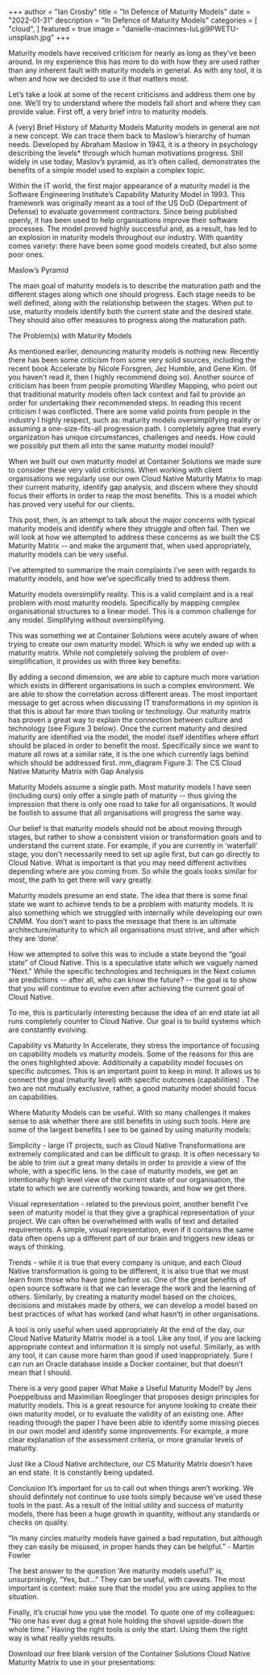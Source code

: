 +++
author = "Ian Crosby"
title = "In Defence of Maturity Models"
date = "2022-01-31"
description = "In Defence of Maturity Models"
categories = [
    "cloud",
]
featured = true
image = "danielle-macinnes-IuLgi9PWETU-unsplash.jpg"
+++

Maturity models have received criticism for nearly as long as they’ve been around.  In my experience this has more to do with how they are used rather than any inherent fault with maturity models in general. As with any tool, it is when and how we decided to use it that matters most.

Let’s take a look at some of the recent criticisms and address them one by one. We’ll try to understand where the models fall short and where they can provide value. First off, a very brief intro to maturity models.

A (very) Brief History of Maturity Models
Maturity models in general are not a new concept. We can trace them back to Maslow’s hierarchy of human needs. Developed by Abraham Maslow in 1943, it is a theory in psychology describing the levels* through which human motivations progress. Still widely in use today, Maslov’s pyramid, as it’s often called, demonstrates the benefits of a simple model used to explain a complex topic.

Within the IT world, the first major appearance of a maturity model is the Software Engineering Institute’s Capability Maturity Model in 1993. This framework was originally meant as a tool of the US DoD (Department of Defense) to evaluate government contractors. Since being published openly, it has been used to help organisations improve their software processes. The model proved highly successful and, as a result, has led to an explosion in maturity models throughout our industry. With quantity comes variety: there have been some good models created, but also some poor ones.  

 

Maslow’s Pyramid
 

The main goal of maturity models is to describe the maturation path and the different stages along which one should progress. Each stage needs to be well defined, along with the relationship between the stages. When put to use, maturity models identify both the current state and the desired state. They should also offer measures to progress along the maturation path.

The Problem(s) with Maturity Models

As mentioned earlier, denouncing maturity models is nothing new. Recently there has been some criticism from some very solid sources, including the recent book Accelerate by Nicole Forsgren, Jez Humble, and Gene Kim. (If you haven’t read it, then I highly recommend doing so). Another source of criticism has been from people promoting Wardley Mapping, who point out that traditional maturity models often lack context and fail to provide an order for undertaking their recommended steps. In reading this recent criticism I was conflicted. There are some valid points from people in the industry I highly respect, such as: maturity models oversimplifying reality or assuming a one-size-fits-all progression path. I completely agree that every organization has unique circumstances, challenges and needs. How could we possibly put them all into the same maturity model mould?

When we built our own maturity model at Container Solutions we made sure to consider these very valid criticisms. When working with client organisations we regularly use our own Cloud Native Maturity Matrix to map their current maturity, identify gap analysis, and discern where they should focus their efforts in order to reap the most benefits. This is a model which has proved very useful for our clients.

This post, then, is an attempt to talk about the major concerns with typical maturity models and identify where they struggle and often fail. Then we will look at how we attempted to address these concerns as we built the CS Maturity Matrix -- and make the argument that, when used appropriately, maturity models can be very useful.

 
I’ve attempted to summarize the main complaints I’ve seen with regards to maturity models, and how we’ve specifically tried to address them.

Maturity models oversimplify reality.
This is a valid complaint and is a real problem with most maturity models. Specifically by mapping complex organisational structures to a linear model. This is a common challenge for any model. Simplifying without oversimplifying.

This was something we at Container Solutions were acutely aware of when trying to create our own maturity model. Which is why we ended up with a maturity matrix. While not completely solving the problem of over-simplification, it provides us with three key benefits:

By adding a second dimension, we are able to capture much more variation which exists in different organisations in such a complex environment.
We are able to show the correlation across different areas. The most important message to get across when discussing IT transformations in my opinion is that this is about far more than tooling or technology. Our maturity matrix has proven a great way to explain the connection between culture and technology (see Figure 3 below).
Once the current maturity and desired maturity are identified via the model, the model itself identifies where effort should be placed in order to benefit the most. Specifically since we want to mature all rows at a similar rate, it is the one which currently lags behind which should be addressed first.
mm_diagram
Figure 3: The CS Cloud Native Maturity Matrix with Gap Analysis

Maturity Models assume a single path.
Most maturity models I have seen (including ours) only offer a single path of maturity -- thus giving the impression that there is only one road to take for all organisations. It would be foolish to assume that all organisations will progress the same way.

Our belief is that maturity models should not be about moving through stages, but rather to show a consistent vision or transformation goals and to understand the current state. For example, if you are currently in ‘waterfall’ stage, you don't necessarily need to set up agile first, but can go directly to Cloud Native. What is important is that you may need different activities depending where are you coming from. So while the goals looks similar for most, the path to get there will vary greatly.

Maturity models presume an end state.
The idea that there is some final state we want to achieve tends to be a problem with maturity models. It is also something which we struggled with internally while developing our own CNMM. You don’t want to pass the message that there is an ultimate architecture/maturity to which all organisations must strive, and after which they are ‘done’.

How we attempted to solve this was to include a state beyond the “goal state” of Cloud Native. This is a speculative state which we vaguely named “Next.” While the specific technologies and techniques in the Next column are predictions -- after all, who can know the future? --  the goal is to show that you will continue to evolve even after achieving the current goal of Cloud Native.

To me, this is particularly interesting because the idea of an end state iat all runs completely counter to Cloud Native. Our goal is to build systems which are constantly evolving.

Capability vs Maturity
In Accelerate, they stress the importance of focusing on capability models vs maturity models. Some of the reasons for this are the ones highlighted above. Additionally a capability model focuses on specific outcomes. This is an important point to keep in mind. It allows us to connect the goal (maturity level) with specific outcomes (capabilities) . The two are not mutually exclusive, rather, a good maturity model should focus on capabilities.

Where Maturity Models can be useful.
With so many challenges it makes sense to ask whether there are still benefits in using such tools. Here are some of the largest benefits I see to be gained by using maturity models:

Simplicity - large IT projects, such as Cloud Native Transformations are extremely complicated and can be difficult to grasp. It is often necessary to be able to trim out a great many details in order to provide a view of the whole, with a specific lens. In the case of maturity models, we get an intentionally high level view of the current state of our organisation, the state to which we are currently working towards, and how we get there.

Visual representation - related to the previous point, another benefit I’ve seen of maturity model is that they give a graphical representation of your project. We can often be overwhelmed with walls of text and detailed requirements. A simple, visual representation, even if it contains the same data often opens up a different part of our brain and triggers new ideas or ways of thinking.

Trends - while it is true that every company is unique, and each Cloud Native transformation is going to be different, it is also true that we must learn from those who have gone before us. One of the great benefits of open source software is that we can leverage the work and the learning of others.  Similarly, by creating a maturity model based on the choices, decisions and mistakes made by others, we can develop a model based on best practices of what has worked (and what hasn’t) in other organisations.

A tool is only useful when used appropriately
At the end of the day, our Cloud Native Maturity Matrix model is a tool. Like any tool, if you are lacking appropriate context and information it is simply not useful. Similarly, as with any tool, it can cause more harm than good if used inappropriately. Sure I can run an Oracle database inside a Docker container, but that doesn’t mean that I should.

There is a very good paper What Make a Useful Maturity Model? by Jens Poeppelbuss and Maximilian Roeglinger that proposes design principles for maturity models. This is a great resource for anyone looking to create their own maturity model, or to evaluate the validity of an existing one. After reading through the paper I have been able to identify some missing pieces in our own model and identify some improvements. For example, a more clear explanation of the assessment criteria, or more granular levels of maturity.

Just like a Cloud Native architecture, our CS Maturity Matrix doesn’t have an end state. It is constantly being updated.

Conclusion
It’s important for us to call out when things aren’t working. We should definitely not continue to use tools simply because we’ve used these tools in the past.  As a result of the initial utility and success of maturity models, there has been a huge growth in quantity, without any standards or checks on quality.

“In many circles maturity models have gained a bad reputation, but although they can easily be misused, in proper hands they can be helpful.” - Martin Fowler

The best answer to the question ‘Are maturity models useful?’  is, unsurprisingly, “Yes, but…” They can be useful, with caveats. The most important is context: make sure that the model you are using applies to the situation.

Finally, it’s crucial how you use the model. To quote one of my colleagues: “No one has ever dug a great hole holding the shovel upside-down the whole time.” Having the right tools is only the start. Using them the right way is what really yields results.

Download our free blank version of the Container Solutions Cloud Native Maturity Matrix to use in your presentations: